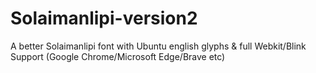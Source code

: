 # Solaimanlipi-version2
A better Solaimanlipi font with Ubuntu english glyphs &amp; full Webkit/Blink Support (Google Chrome/Microsoft Edge/Brave etc)
